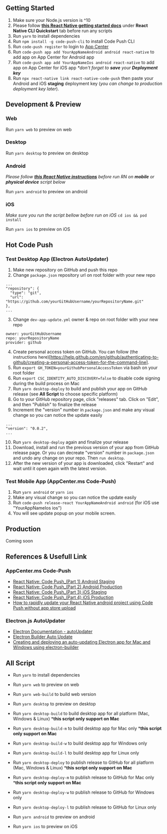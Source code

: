 ## Getting Started

1. Make sure your Node.js version is ^10
2. Please follow **[this React Native getting started docs](https://facebook.github.io/react-native/docs/getting-started)** under **React Native CLI Quickstart** tab before run any scripts
2. Run `yarn` to install dependencies
3. Run `npm install -g code-push-cli` to install Code Push CLI
4. Run `code-push register` to login to [App Center](https://appcenter.ms/)
5. Run `code-push app add YourAppNameAndroid android react-native` to add app on App Center for Android app
6. Run `code-push app add YourAppNameIos android react-native` to add app on App Center for iOS app
 _*don't forget to **save** your **Deployment key**_
7. Run `npx react-native link react-native-code-push` then paste your Android and iOS **staging** deployment key (_you can change to production deployment key later_).


## Development & Preview

### Web

Run `yarn web` to preview on web

### Desktop

Run `yarn desktop` to preview on desktop

### Android

_Please follow **[this React Native instructions](https://facebook.github.io/react-native/docs/running-on-device)** before run RN on **mobile** or **physical device** script below_

Run `yarn android` to preview on android

### iOS

_Make sure you run the script bellow before run on iOS_
`cd ios && pod install`

Run `yarn ios` to preview on iOS


## Hot Code Push

### Test Desktop App (Electron AutoUpdater)

1. Make new repository on GitHub and push this repo
2. Change `package.json` repository url on root folder with your new repo

```
...
"repository": {
  "type": "git",
  "url": "https://github.com/yourGitHubUsername/yourRepositoryName.git"
},
...
```
3. Change `dev-app-update.yml` owner & repo on root folder with your new repo
```
owner: yourGitHubUsername
repo: yourRepositoryName
provider: github

```
4. Create personal access token on GitHub. You can follow (the instructions here)[https://help.github.com/en/github/authenticating-to-github/creating-a-personal-access-token-for-the-command-line].
5. Run `export GH_TOKEN=yourGithubPersonalAccessToken` via bash on your root folder
6. Run `export CSC_IDENTITY_AUTO_DISCOVERY=false` to disable code signing during the build process on Mac
7. Run `yarn desktop-deploy` to build and publish your app on GitHub release (see **All Script** to choose specific platform)
8. Go to your GitHub repository page, click "releases" tab. Click on "Edit", and then "Publish" to finalize the release
9. Increment the "version" number in `package.json` and make any visual change so you can notice the update easily
```
...
"version": "0.0.2",
...
```
10. Run `yarn desktop-deploy` again and finalize your release
11. Download, install and run the previous version of your app from GitHub release page. Or you can decreate "version" number in `package.json` and undo any change on your repo. Then `run desktop`.
12. After the new version of your app is downloaded, click "Restart" and wait until it open again with the latest version.

### Test Mobile App (AppCenter.ms Code-Push)

1. Run `yarn android` or `yarn ios`
2. Make any visual change so you can notice the update easily
3. Run `code-push release-react YourAppNameAndroid android` (for iOS use "YourAppNameIos ios")
4. You will see update popup on your mobile screen.

## Production

Coming soon

## References & Usefull Link

### AppCenter.ms Code-Push

- [React Native: Code Push_(Part 1) Android Staging](https://www.youtube.com/watch?v=tuQO0T5vtbc)
- [React Native: Code Push_(Part 2) Android Production](https://www.youtube.com/watch?v=oIL7Taoly84)
- [React Native: Code Push_(Part 3) iOS Staging](https://www.youtube.com/watch?v=HRB3purgRdU)
- [React Native: Code Push_(Part 4) iOS Production](https://www.youtube.com/watch?v=0QmLWH5otZc)
- [How to rapidly update your React Native android project using Code Push without app store upload](https://www.youtube.com/watch?v=Jo7AV5etOsA)

### Electron.js AutoUpdater

- [Electron Documentation - autoUpdater](https://electronjs.org/docs/api/auto-updater)
- [Electron Builder Auto Update](https://www.electron.build/auto-update)
- [Creating and deploying an auto-updating Electron app for Mac and Windows using electron-builder](https://medium.com/@johndyer24/creating-and-deploying-an-auto-updating-electron-app-for-mac-and-windows-using-electron-builder-6a3982c0cee6)

## All Script

- Run `yarn` to install dependencies

- Run `yarn web` to preview on web
- Run `yarn web-build` to build web version

- Run `yarn desktop` to preview on desktop
- Run `yarn desktop-build` to build desktop app for all platform (Mac, Windows & Linux) ***this script only support on Mac**
- Run `yarn desktop-build-m` to build desktop app for Mac only ***this script only support on Mac**
- Run `yarn desktop-build-w` to build desktop app for Windows only
- Run `yarn desktop-build-l` to build desktop app for Linux only

- Run `yarn desktop-deploy` to publish release to GitHub for all platform (Mac, Windows & Linux) ***this script only support on Mac**
- Run `yarn desktop-deploy-m` to publish release to GitHub for Mac only ***this script only support on Mac**
- Run `yarn desktop-deploy-w` to publish release to GitHub for Windows only
- Run `yarn desktop-deploy-l` to publish release to GitHub for Linux only

- Run `yarn android` to preview on android
- Run `yarn ios` to preview on iOS
